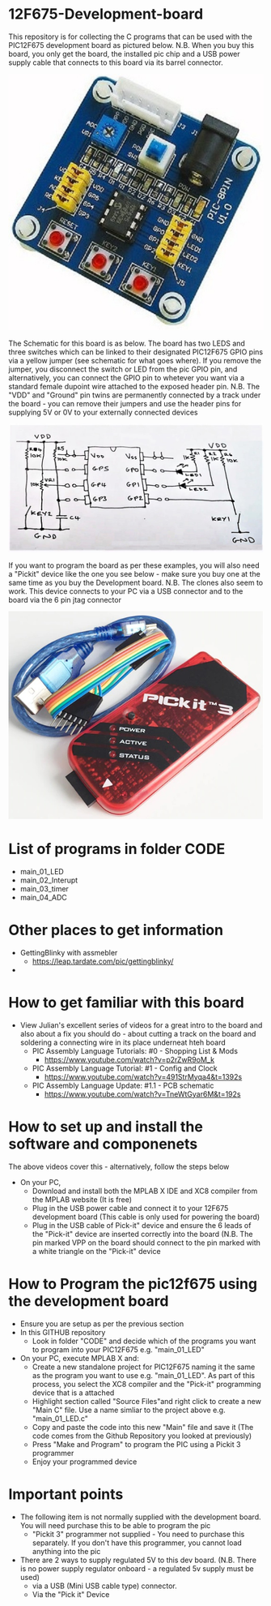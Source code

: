 # 12F675-Development-board

This repository is for collecting the C programs that can be used with the PIC12F675 development board as pictured below.
N.B. When you buy this board, you only get the board, the installed pic chip and a USB power supply cable that connects to this board via its barrel connector.

<img src="images/12f675 board.jpg" alt="Dev board"/>


The Schematic for this board is as below.
The board has two LEDS and three switches which can be linked to their designated PIC12F675 GPIO pins via a yellow jumper (see schematic for what goes where). If you remove the jumper, you disconnect the switch or LED from the pic GPIO pin, and alternatively, you can connect the GPIO pin to whetever you want via a standard female dupoint wire attached to the exposed header pin. 
N.B. The "VDD" and "Ground" pin twins are permanently connected by a track under the board - you can remove their jumpers and use the header pins for supplying 5V or 0V to your externally connected devices

<img src="images/12f675 schematic.jpg" alt="Schematic"/>


If you want to program the board as per these examples, you will also need a "Pickit" device like the one you see below - make sure you buy one at the same time as you buy the Development board. N.B. The clones also seem to work. This device connects to your PC via a USB connector and to the board via the 6 pin jtag connector

<img src="images/pickit3.jpg" alt="Pickit 3"/>


# List of programs in folder CODE
 - main_01_LED  
 - main_02_Interupt 	 
 - main_03_timer 	 	 
 - main_04_ADC 

# Other places to get information
 - GettingBlinky with assmebler
   - https://leap.tardate.com/pic/gettingblinky/
 - 


# How to get familiar with this board
- View Julian's excellent series of videos for a great intro to the board and also about a fix you should do - about cutting a track on the board and soldering a connecting wire in its place underneat hteh board
  - PIC Assembly Language Tutorials: #0 - Shopping List & Mods
    - https://www.youtube.com/watch?v=p2rZwR9oM_k
  - PIC Assembly Language Tutorial: #1 - Config and Clock
    - https://www.youtube.com/watch?v=491StrMyqa4&t=1392s
  - PIC Assembly Language Update: #1.1 - PCB schematic
    - https://www.youtube.com/watch?v=TneWtGyar6M&t=192s

# How to set up and install the software and componenets
The above videos cover this - alternatively, follow the steps below
- On your PC, 
  - Download and install both the MPLAB X IDE and XC8 compiler from the MPLAB website (It is free) 
  - Plug in the USB power cable and connect it to your 12F675 development board (This cable is only used for powering the board) 
  - Plug in the USB cable of Pick-it" device and ensure the 6 leads of the "Pick-it" device are inserted correctly into the board (N.B. The pin marked VPP on the board should connect to the pin marked with a white triangle on the "Pick-it" device  

# How to Program the pic12f675 using the development board
- Ensure you are setup as per the previous section
- In this GITHUB repository
  - Look in folder "CODE" and decide which of the programs you want to program into your PIC12F675 e.g. "main_01_LED"
- On your PC, execute MPLAB X and:
  - Create a new standalone project for PIC12F675 naming it the same as the program you want to use e.g. "main_01_LED". As part of this process, you select the XC8 compiler and the "Pick-it" programming device that is a attached 
  - Highlight section called "Source Files"and right click to create a new "Main C" file. Use a name simliar to the project above e.g. "main_01_LED.c"  
  - Copy and paste the code into this new "Main" file and save it (The code comes from the Github Repository you looked at previously)
  - Press "Make and Program" to program the PIC using a Pickit 3 programmer
  - Enjoy your programmed device



# Important points
- The following item is not normally supplied with the development board. You will need purchase this to be able to program the pic
  - "Pickit 3" programmer not supplied - You need to purchase this separately. If you don't have this programmer, you cannot load anything into the pic 
 - There are 2 ways to supply regulated 5V to this dev board. (N.B. There is no power supply regulator onboard - a regulated 5v supply must be used)
   - via a USB (Mini USB cable type) connector. 
   - Via the "Pick it" Device 



